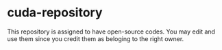 # cuda-repository
This repository is assigned to have open-source codes. You may edit and use them
since you credit them as beloging to the right owner.  

